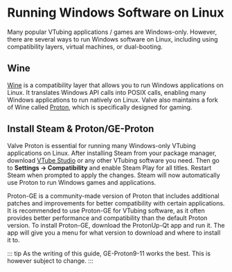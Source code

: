 # Running Windows Software on Linux

Many popular VTubing applications / games are Windows-only. However, there are several ways to run Windows software on Linux, including using compatibility layers, virtual machines, or dual-booting.

## Wine

[Wine](https://www.winehq.org/) is a compatibility layer that allows you to run Windows applications on Linux. It translates Windows API calls into POSIX calls, enabling many Windows applications to run natively on Linux. Valve also maintains a fork of Wine called [Proton](https://www.protondb.com/), which is specifically designed for gaming.


## Install Steam & Proton/GE-Proton

Valve Proton is essential for running many Windows-only VTubing applications on Linux. After installing Steam from your package manager, download [VTube Studio](https://store.steampowered.com/app/1325860/VTube_Studio/) or any other VTubing software you need. Then go to **Settings -> Compatibility** and enable Steam Play for all titles. Restart Steam when prompted to apply the changes. Steam will now automatically use Proton to run Windows games and applications.

Proton-GE is a community-made version of Proton that includes additional patches and improvements for better compatibility with certain applications. It is recommended to use Proton-GE for VTubing software, as it often provides better performance and compatibility than the default Proton version. To install Proton-GE, download the ProtonUp-Qt app and run it. The app will give you a menu for what version to download and where to install it to. 

::: tip
As the writing of this guide, GE-Proton9-11 works the best. This is however subject to change.
:::
